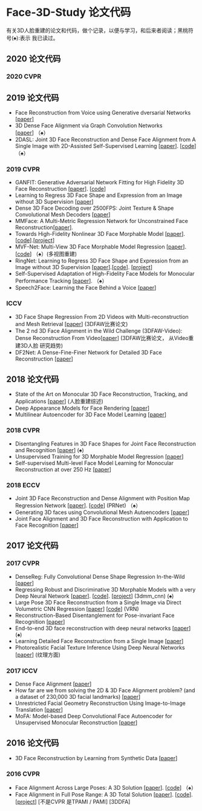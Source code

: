 # Face-3D-Study 论文代码
有关3D人脸重建的论文和代码，做个记录，以便与学习，和后来者阅读；黑桃符号(&spades;):表示 我已读过。
## 2020 论文代码
### 2020 CVPR


## 2019  论文代码
- Face Reconstruction from Voice using Generative dversarial Networks [[paper]](http://papers.nips.cc/paper/8768-face-reconstruction-from-voice-using-generative-adversarial-networks)
- 3D Dense Face Alignment via Graph Convolution Networks [[paper](https://arxiv.org/abs/1904.05562#:~:text=Recently%2C%203D%20face%20reconstruction%20and,of%20face%20with%20pose%20information.)] （&spades;）
- 2DASL: Joint 3D Face Reconstruction and Dense Face Alignment from A Single Image with 2D-Assisted Self-Supervised Learning [[paper](https://github.com/XgTu/2DASL)]. [[code](https://arxiv.org/abs/1903.09359)] （&spades;）
### 2019 CVPR
- GANFIT: Generative Adversarial Network Fitting for High Fidelity 3D Face Reconstruction [[paper](http://openaccess.thecvf.com/content_CVPR_2019/html/Gecer_GANFIT_Generative_Adversarial_Network_Fitting_for_High_Fidelity_3D_Face_CVPR_2019_paper.html)]. [[code](https://github.com/barisgecer/GANFit)]
- Learning to Regress 3D Face Shape and Expression from an Image without 3D Supervision [[paper](http://openaccess.thecvf.com/content_CVPR_2019/html/Sanyal_Learning_to_Regress_3D_Face_Shape_and_Expression_From_an_CVPR_2019_paper.html)]
- Dense 3D Face Decoding over 2500FPS: Joint Texture & Shape Convolutional Mesh Decoders [[paper](http://openaccess.thecvf.com/content_CVPR_2019/html/Zhou_Dense_3D_Face_Decoding_Over_2500FPS_Joint_Texture__Shape_CVPR_2019_paper.html)]
- MMFace: A Multi-Metric Regression Network for Unconstrained Face Reconstruction[[paper](http://openaccess.thecvf.com/content_CVPR_2019/html/Yi_MMFace_A_Multi-Metric_Regression_Network_for_Unconstrained_Face_Reconstruction_CVPR_2019_paper.html)]. 
- Towards High-Fidelity Nonlinear 3D Face Morphable Model [[paper](http://openaccess.thecvf.com/content_CVPR_2019/html/Tran_Towards_High-Fidelity_Nonlinear_3D_Face_Morphable_Model_CVPR_2019_paper.html)]. [[code](https://github.com/tranluan/Nonlinear_Face_3DMM)].[[project](http://cvlab.cse.msu.edu/project-nonlinear-3dmm.html)]
- MVF-Net: Multi-View 3D Face Morphable Model Regression [[paper](http://openaccess.thecvf.com/content_CVPR_2019/html/Wu_MVF-Net_Multi-View_3D_Face_Morphable_Model_Regression_CVPR_2019_paper.html)]. [[code](https://github.com/Fanziapril/mvfnet)] （&spades;）(多视图重建)
-  RingNet: Learning to Regress 3D Face Shape and Expression from an Image without 3D Supervision [[paper](http://openaccess.thecvf.com/content_CVPR_2019/html/Sanyal_Learning_to_Regress_3D_Face_Shape_and_Expression_From_an_CVPR_2019_paper.html)].[[code](https://github.com/soubhiksanyal/RingNet)]. [[project](https://ringnet.is.tue.mpg.de/)]
- Self-Supervised Adaptation of High-Fidelity Face Models for Monocular Performance Tracking [[paper](http://openaccess.thecvf.com/content_CVPR_2019/html/Yoon_Self-Supervised_Adaptation_of_High-Fidelity_Face_Models_for_Monocular_Performance_Tracking_CVPR_2019_paper.html)].  （&spades;）
- Speech2Face: Learning the Face Behind a Voice [[paper](http://openaccess.thecvf.com/content_CVPR_2019/html/Oh_Speech2Face_Learning_the_Face_Behind_a_Voice_CVPR_2019_paper.html)]
### ICCV
 - 3D Face Shape Regression From 2D Videos with Multi-reconstruction and Mesh Retrieval [[paper](http://openaccess.thecvf.com/content_ICCVW_2019/html/3DFAW/Shao_3D_Face_Shape_Regression_From_2D_Videos_with_Multi-Reconstruction_and_ICCVW_2019_paper.html)] (3DFAW比赛论文) 
 - The 2 nd 3D Face Alignment in the Wild Challenge (3DFAW-Video): Dense Reconstruction From Video[[paper](http://openaccess.thecvf.com/content_ICCVW_2019/html/3DFAW/Pillai_The_2nd_3D_Face_Alignment_in_the_Wild_Challenge_3DFAW-Video_ICCVW_2019_paper.html)]  (3DFAW比赛论文， 从Video重建3D人脸  研究趋势) 
 - DF2Net: A Dense-Fine-Finer Network for Detailed 3D Face Reconstruction [[paper](http://openaccess.thecvf.com/content_ICCV_2019/papers/Zeng_DF2Net_A_Dense-Fine-Finer_Network_for_Detailed_3D_Face_Reconstruction_ICCV_2019_paper.pdf)]
## 2018 论文代码
- State of the Art on Monocular 3D Face Reconstruction, Tracking, and Applications [[paper](https://studios.disneyresearch.com/wp-content/uploads/2019/03/State-of-the-Art-on-Monocular-3D-Face-Reconstruction-Tracking-and-Applications-1.pdf)] (人脸重建综述)
- Deep Appearance Models for Face Rendering [[paper](https://dl.acm.org/doi/abs/10.1145/3197517.3201401)]
- Multilinear Autoencoder for 3D Face Model Learning [[paper](https://hal.archives-ouvertes.fr/hal-01700934/document)]
### 2018 CVPR
- Disentangling Features in 3D Face Shapes for Joint Face Reconstruction and Recognition [[paper](http://openaccess.thecvf.com/content_cvpr_2018/html/Liu_Disentangling_Features_in_CVPR_2018_paper.html)] (&spades;)
- Unsupervised Training for 3D Morphable Model Regression [[paper](http://openaccess.thecvf.com/content_cvpr_2018/html/Genova_Unsupervised_Training_for_CVPR_2018_paper.html)]
- Self-supervised Multi-level Face Model Learning for Monocular Reconstruction at over 250 Hz [[paper](http://openaccess.thecvf.com/content_cvpr_2018/html/Tewari_Self-Supervised_Multi-Level_Face_CVPR_2018_paper.html)]
### 2018 ECCV
- Joint 3D Face Reconstruction and Dense Alignment with Position Map Regression Network [[paper](http://openaccess.thecvf.com/content_ECCV_2018/html/Yao_Feng_Joint_3D_Face_ECCV_2018_paper.html)]. [[code](https://github.com/YadiraF/PRNet)] (PRNet) （&spades;）
- Generating 3D faces using Convolutional Mesh Autoencoders [[paper](http://openaccess.thecvf.com/content_ECCV_2018/html/Anurag_Ranjan_Generating_3D_Faces_ECCV_2018_paper.html)]
- Joint Face Alignment and 3D Face Reconstruction with Application to Face Recognition [[paper](https://arxiv.org/pdf/1708.02734.pdf)]

## 2017 论文代码
### 2017 CVPR
- DenseReg: Fully Convolutional Dense Shape Regression In-the-Wild [[paper](http://openaccess.thecvf.com/content_cvpr_2017/html/Guler_DenseReg_Fully_Convolutional_CVPR_2017_paper.html)]
- Regressing Robust and Discriminative 3D Morphable Models with a very Deep Neural Network [[paper](http://openaccess.thecvf.com/content_cvpr_2017/html/Tran_Regressing_Robust_and_CVPR_2017_paper.html)]. [[code](https://github.com/anhttran/3dmm_cnn)]. [[project](https://talhassner.github.io/home/publication/2017_CVPR)] (3dmm_cnn) (&spades;)
- Large Pose 3D Face Reconstruction from a Single Image via Direct Volumetric CNN Regression [[paper](http://openaccess.thecvf.com/content_iccv_2017/html/Jackson_Large_Pose_3D_ICCV_2017_paper.html)] [[code](https://github.com/AaronJackson/vrn)] (VRN)
- Reconstruction-Based Disentanglement for Pose-invariant Face Recognition [[paper](http://openaccess.thecvf.com/content_iccv_2017/html/Peng_Reconstruction-Based_Disentanglement_for_ICCV_2017_paper.html)]
- End-to-end 3D face reconstruction with deep neural networks [[paper](http://openaccess.thecvf.com/content_cvpr_2017/html/Dou_End-To-End_3D_Face_CVPR_2017_paper.html)]   (&spades;)
- Learning Detailed Face Reconstruction from a Single Image [[paper](http://openaccess.thecvf.com/content_cvpr_2017/html/Richardson_Learning_Detailed_Face_CVPR_2017_paper.html)]
- Photorealistic Facial Texture Inference Using Deep Neural Networks [[paper](http://openaccess.thecvf.com/content_cvpr_2017/html/Saito_Photorealistic_Facial_Texture_CVPR_2017_paper.html)]  (纹理方面)
### 2017 ICCV
- Dense Face Alignment [[paper](http://openaccess.thecvf.com/content_ICCV_2017_workshops/w23/html/Liu_Dense_Face_Alignment_ICCV_2017_paper.html)]
- How far are we from solving the 2D & 3D Face Alignment problem? (and a dataset of 230,000 3D facial landmarks) [[paper](http://openaccess.thecvf.com/content_iccv_2017/html/Bulat_How_Far_Are_ICCV_2017_paper.html)]
- Unrestricted Facial Geometry Reconstruction Using Image-to-Image Translation [[paper](http://openaccess.thecvf.com/content_iccv_2017/html/Sela_Unrestricted_Facial_Geometry_ICCV_2017_paper.html)]
- MoFA: Model-based Deep Convolutional Face Autoencoder for Unsupervised Monocular Reconstruction [[paper](http://openaccess.thecvf.com/content_ICCV_2017_workshops/w19/html/Tewari_MoFA_Model-Based_Deep_ICCV_2017_paper.html)]

## 2016 论文代码
- 3D Face Reconstruction by Learning from Synthetic Data [[paper](https://arxiv.org/abs/1609.04387)]
### 2016 CVPR
- Face Alignment Across Large Poses: A 3D Solution [[paper](http://openaccess.thecvf.com/content_cvpr_2016/html/Zhu_Face_Alignment_Across_CVPR_2016_paper.html)]. [[code](https://github.com/cleardusk/3DDFA)] （&spades;）
- Face Alignment in Full Pose Range: A 3D Total Solution [[paper](https://arxiv.org/abs/1804.01005)]. [[code](https://github.com/cleardusk/3DDFA)]. [[project](http://www.cbsr.ia.ac.cn/users/xiangyuzhu/projects/3DDFA/main.htm)]  [不是CVPR 是TPAMI / PAMI] [3DDFA]

